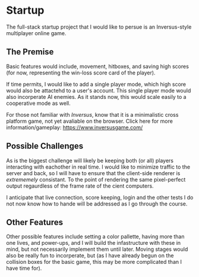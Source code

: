 # Startup

The full-stack startup project that I would like to persue is an Inversus-style multiplayer online game. 

## The Premise

Basic features would include, movement, hitboxes, and saving high scores (for now, representing the win-loss score card of the player).

If time permits, I would like to add a single player mode, which high score would also be attactehd to a user's account. This single player mode would also incorperate AI enemies. As it stands now, this would scale easily to a cooperative mode as well.

For those not familiar with _Inversus_, know that it is a minimalistic cross platform game, not yet avaliable on the browser. 
Click here for more information/gameplay: https://www.inversusgame.com/

## Possible Challenges

As is the biggest challenge will likely be keeping both (or all) players interacting with eachother in real time. I would like to minimize traffic to the server and back, so I will have to ensure that the client-side renderer is *extrememely* consistant. To the point of rendering the same pixel-perfect output regaurdless of the frame rate of the cient computers.

I anticipate that live connection, score keeping, login and the other tests I do not now know how to hande will be addressed as I go through the course.

## Other Features

Other possible features include setting a color pallette, having more than one lives, and power-ups, and I will build the infastructure with these in mind, but not necessarily implement them until later. Moving stages would also be really fun to incorperate, but (as I have already begun on the collision boxes for the basic game, this may be more complicated than I have time for).
